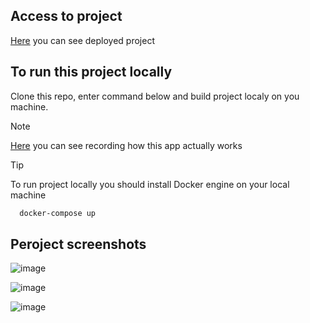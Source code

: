 ## Access to project
[Here](https://drive.google.com/drive/folders/17DJ-PAcTLcp8jQvKT8CsQLYrtk6mv3y4) you can see deployed project

## To run this project locally

Clone this repo, enter command below and build project localy on you machine. 

> [!NOTE]
> [Here](https://drive.google.com/drive/folders/17DJ-PAcTLcp8jQvKT8CsQLYrtk6mv3y4) you can see recording how this app actually works

> [!TIP]
> To run project locally you should install Docker engine on your local machine

```cmd
  docker-compose up
```

## Peroject screenshots

![image](https://github.com/b1on1kkk/bamper_dyplom/assets/114521829/2cbe9f8c-cb3e-4a34-a793-6989a9611ab3)

![image](https://github.com/b1on1kkk/bamper_dyplom/assets/114521829/70ef15f5-2a28-4f2e-a69d-d2875f435307)

![image](https://github.com/b1on1kkk/bamper_dyplom/assets/114521829/b548330a-341e-4084-8a5c-fe6d4ef4b883)
